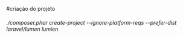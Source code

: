 #criação do projeto
###### ./composer.phar create-project --ignore-platform-reqs --prefer-dist laravel/lumen lumien